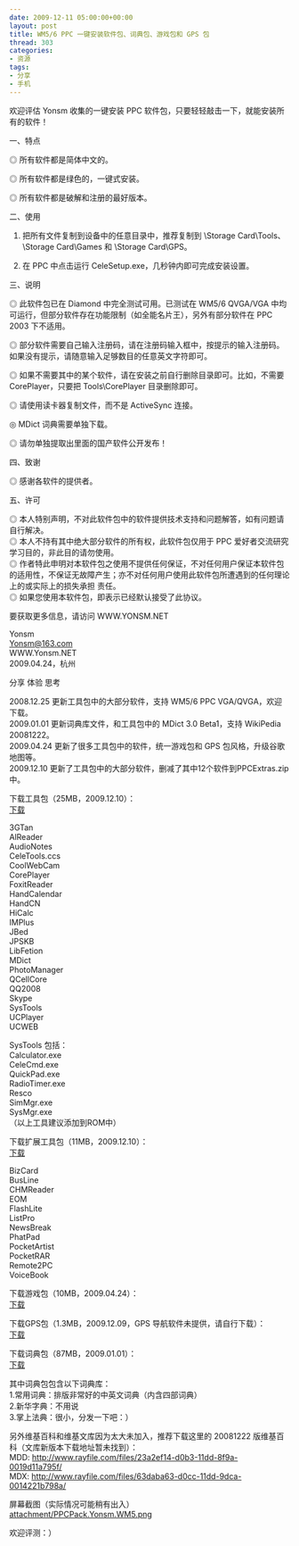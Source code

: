 ```yaml
---
date: 2009-12-11 05:00:00+00:00
layout: post
title: WM5/6 PPC 一键安装软件包、词典包、游戏包和 GPS 包
thread: 303
categories:
- 资源
tags:
- 分享
- 手机
---
```


欢迎评估 Yonsm 收集的一键安装 PPC 软件包，只要轻轻敲击一下，就能安装所有的软件！  
  
一、特点  
  
◎ 所有软件都是简体中文的。  
  
◎ 所有软件都是绿色的，一键式安装。  
  
◎ 所有软件都是破解和注册的最好版本。  
  
  
二、使用  
  
1. 把所有文件复制到设备中的任意目录中，推荐复制到 \Storage Card\Tools、\Storage Card\Games 和 \Storage Card\GPS。  
  
2. 在 PPC 中点击运行 CeleSetup.exe，几秒钟内即可完成安装设置。<!-- more -->  
  
  
三、说明  
  
◎ 此软件包已在 Diamond 中完全测试可用。已测试在 WM5/6 QVGA/VGA 中均可运行，但部分软件存在功能限制（如全能名片王），另外有部分软件在 PPC 2003 下不适用。  
  
◎ 部分软件需要自己输入注册码，请在注册码输入框中，按提示的输入注册码。如果没有提示，请随意输入足够数目的任意英文字符即可。  
  
◎ 如果不需要其中的某个软件，请在安装之前自行删除目录即可。比如，不需要 CorePlayer，只要把 Tools\CorePlayer 目录删除即可。  
  
◎ 请使用读卡器复制文件，而不是 ActiveSync 连接。  
   
◎ MDict 词典需要单独下载。  
  
◎ 请勿单独提取出里面的国产软件公开发布！  
  
  
四、致谢  
  
◎ 感谢各软件的提供者。  
  
  
五、许可  
  
◎ 本人特别声明，不对此软件包中的软件提供技术支持和问题解答，如有问题请自行解决。  
◎ 本人不持有其中绝大部分软件的所有权，此软件包仅用于 PPC 爱好者交流研究学习目的，非此目的请勿使用。  
◎ 作者特此申明对本软件包之使用不提供任何保证，不对任何用户保证本软件包的适用性，不保证无故障产生；亦不对任何用户使用此软件包所遭遇到的任何理论上的或实际上的损失承担 责任。  
◎ 如果您使用本软件包，即表示已经默认接受了此协议。  
  
要获取更多信息，请访问 WWW.YONSM.NET  
  
  
Yonsm  
Yonsm@163.com  
WWW.Yonsm.NET  
2009.04.24，杭州  
  
分享 体验 思考  
  
  
2008.12.25  更新工具包中的大部分软件，支持 WM5/6 PPC VGA/QVGA，欢迎下载。  
2009.01.01  更新词典库文件，和工具包中的 MDict 3.0 Beta1，支持 WikiPedia 20081222。  
2009.04.24  更新了很多工具包中的软件，统一游戏包和 GPS 包风格，升级谷歌地图等。  
2009.12.10  更新了工具包中的大部分软件，删减了其中12个软件到PPCExtras.zip中。  
  
  
下载工具包（25MB，2009.12.10）：  
[下载](/assets/PPCTools.zip)  
  
  
3GTan  
AlReader  
AudioNotes  
CeleTools.ccs  
CoolWebCam  
CorePlayer  
FoxitReader  
HandCalendar  
HandCN  
HiCalc  
IMPlus  
JBed  
JPSKB  
LibFetion  
MDict  
PhotoManager  
QCellCore  
QQ2008  
Skype  
SysTools  
UCPlayer  
UCWEB  
  
  
  
SysTools 包括：  
Calculator.exe  
CeleCmd.exe  
QuickPad.exe  
RadioTimer.exe  
Resco  
SimMgr.exe  
SysMgr.exe  
（以上工具建议添加到ROM中）  
  
  
下载扩展工具包（11MB，2009.12.10）：  
[下载](/assets/PPCExtras.zip)  
  
BizCard  
BusLine  
CHMReader  
EOM  
FlashLite  
ListPro  
NewsBreak  
PhatPad  
PocketArtist  
PocketRAR  
Remote2PC  
VoiceBook  
  
下载游戏包（10MB，2009.04.24）：  
[下载](/assets/PPCGames.zip)  
  
下载GPS包（1.3MB，2009.12.09，GPS 导航软件未提供，请自行下载）：  
[下载](/assets/PPCGPS.zip)  
  
下载词典包（87MB，2009.01.01）：  
[下载](/assets/PPCDicts.rar)  
  
  
其中词典包包含以下词典库：  
1.常用词典：排版非常好的中英文词典（内含四部词典）  
2.新华字典：不用说  
3.掌上法典：很小，分发一下吧：）  
  
另外维基百科和维基文库因为太大未加入，推荐下载这里的 20081222 版维基百科（文库新版本下载地址暂未找到）：  
MDD: http://www.rayfile.com/files/23a2ef14-d0b3-11dd-8f9a-0019d11a795f/  
MDX: http://www.rayfile.com/files/63daba63-d0cc-11dd-9dca-0014221b798a/  
  
  
屏幕截图（实际情况可能稍有出入）  
[attachment/PPCPack.Yonsm.WM5.png](/assets/PPCPack.Yonsm.WM5.png)  
  
欢迎评测：）  

